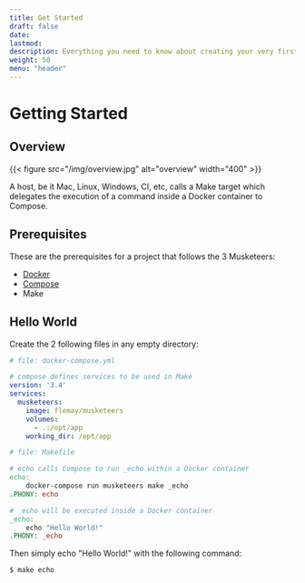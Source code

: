 ```yaml
---
title: Get Started
draft: false
date:
lastmod:
description: Everything you need to know about creating your very first `Hello World` using the 3 Musketeers
weight: 50
menu: "header"
---
```


# Getting Started

## Overview

{{< figure src="/img/overview.jpg" alt="overview" width="400" >}}

A host, be it Mac, Linux, Windows, CI, etc, calls a Make target which delegates the execution of a command inside a Docker container to Compose.

## Prerequisites

These are the prerequisites for a project that follows the 3 Musketeers:

- [Docker][docker]
- [Compose][compose]
- Make

[docker]: https://docs.docker.com/engine/installation/
[compose]: https://docs.docker.com/compose/install/

## Hello World

Create the 2 following files in any empty directory:

```yml
# file: docker-compose.yml

# compose defines services to be used in Make
version: '3.4'
services:
  musketeers:
    image: flemay/musketeers
    volumes:
      - .:/opt/app
    working_dir: /opt/app
```

```Makefile
# file: Makefile

# echo calls Compose to run _echo within a Docker container
echo:
	docker-compose run musketeers make _echo
.PHONY: echo

# _echo will be executed inside a Docker container
_echo:
	echo "Hello World!"
.PHONY: _echo
```

Then simply echo "Hello World!" with the following command:

```bash
$ make echo
```
